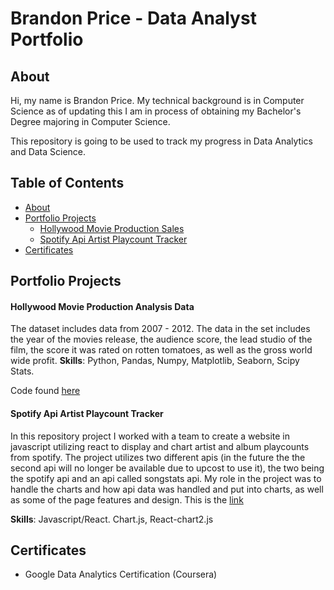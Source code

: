 # Brandon Price - Data Analyst Portfolio

## About

Hi, my name is Brandon Price. My technical background is in Computer Science as of updating this I am in process of obtaining my Bachelor's Degree majoring in Computer Science.

This repository is going to be used to track my progress in Data Analytics and Data Science.

## Table of Contents
* [About](#about)
* [Portfolio Projects](#portfolio-projects)
  * [Hollywood Movie Production Sales](#hollywood-movie-production-analysis-data)
  * [Spotify Api Artist Playcount Tracker](#spotify-api-artist-playcount-tracker)
* [Certificates](#certificates)

## Portfolio Projects

#### **Hollywood Movie Production Analysis Data**

The dataset includes data from 2007 - 2012. The data in the set includes the year of the movies release, the audience score, the lead studio of the film, the score it was rated on rotten tomatoes, as well as the gross world wide profit.
**Skills**: Python, Pandas, Numpy, Matplotlib, Seaborn, Scipy Stats.

Code found [here](https://github.com/Brandon-Price/Data-Analyst-Portfolio/blob/main/Data%20Projects/Hollywood_Movie_Sales.ipynb)

#### **Spotify Api Artist Playcount Tracker**

In this repository project I worked with a team to create a website in javascript utilizing react to display and chart artist and album playcounts from spotify. The project utilizes two different apis (in the future the the second api will no longer be available due to upcost to use it), the two being the spotify api and an api called songstats api. My role in the project was to handle the charts and how api data was handled and put into charts, as well as some of the page features and design.
This is the [link](https://github.com/LukeRykta/Music-Insights)

**Skills**: Javascript/React. Chart.js, React-chart2.js 

## Certificates

* Google Data Analytics Certification (Coursera)
